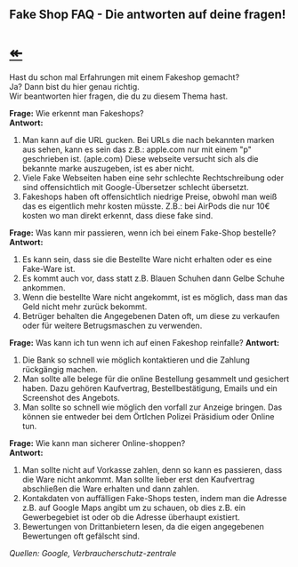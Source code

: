 ## Fake Shop FAQ - Die antworten auf deine fragen! 
# [↞](https://www.engineer66.tk)

Hast du schon mal Erfahrungen mit einem Fakeshop gemacht?  
Ja? Dann bist du hier genau richtig.  
Wir beantworten hier fragen, die du zu diesem Thema hast.  


**Frage:** Wie erkennt man Fakeshops?    
**Antwort:**   
1. Man kann auf die URL gucken. Bei URLs die nach bekannten marken aus sehen, kann es sein das z.B.: apple.com nur mit einem  "p" geschrieben ist. (aple.com) Diese webseite versucht sich  als die bekannte marke auszugeben, ist es aber nicht.  
2. Viele Fake Webseiten haben eine sehr schlechte Rechtschreibung oder sind offensichtlich mit Google-Übersetzer schlecht übersetzt. 
3. Fakeshops haben oft offensichtlich niedrige Preise, obwohl man weiß das es eigentlich mehr kosten müsste. Z.B.: bei AirPods die nur 10€ kosten wo man direkt erkennt, dass diese fake sind.  

**Frage:** Was kann mir passieren, wenn ich bei einem Fake-Shop bestelle?    
**Antwort:**     
1. Es kann sein, dass sie die Bestellte Ware nicht erhalten oder es eine Fake-Ware ist.  
2. Es kommt auch vor, dass statt z.B. Blauen Schuhen dann Gelbe Schuhe ankommen.  
3. Wenn die bestellte Ware nicht angekommt, ist es möglich, dass man das Geld nicht mehr zurück bekommt. 
4. Betrüger behalten die Angegebenen Daten oft, um diese zu verkaufen oder für weitere Betrugsmaschen zu verwenden. 


**Frage:** Was kann ich tun wenn ich auf einen Fakeshop reinfalle?
**Antwort:**         
1. Die Bank so schnell wie möglich kontaktieren und die Zahlung rückgängig machen.    
2. Man sollte alle belege für die online Bestellung gesammelt und gesichert haben. Dazu gehören Kaufvertrag, Bestellbestätigung, Emails und ein Screenshot des Angebots.     
3. Man sollte so schnell wie möglich den vorfall zur Anzeige bringen. Das können sie entweder bei dem Örtlchen Polizei Präsidium oder Online tun.  

**Frage:** Wie kann man sicherer Online-shoppen?      
**Antwort:**   
1. Man sollte nicht auf Vorkasse zahlen, denn so kann es passieren, dass die Ware nicht ankommt. Man sollte lieber erst den Kaufvertrag abschließen die Ware erhalten und dann zahlen.  
2. Kontakdaten von auffälligen Fake-Shops testen, indem man die Adresse z.B. auf Google Maps angibt um zu schauen, ob dies z.B. ein Gewerbegebiet ist oder ob die Adresse überhaupt existiert.  
3. Bewertungen von Drittanbietern lesen, da die eigen angegebenen Bewertungen oft gefälscht sind.


*Quellen:
Google, Verbraucherschutz-zentrale*
